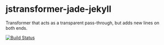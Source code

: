 # jstransformer-jade-jekyll

Transformer that acts as a transparent pass-through, but adds new lines on both ends.

[![Build Status](https://travis-ci.org/mriverodorta/jstransformer-jade-jekyll.svg?branch=master)](https://travis-ci.org/mriverodorta/jstransformer-jade-jekyll)

